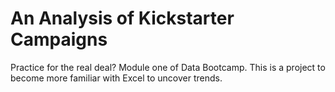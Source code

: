 # An Analysis of Kickstarter Campaigns
Practice for the real deal?
Module one of Data Bootcamp. This is a project to become more familiar with Excel to uncover trends.
